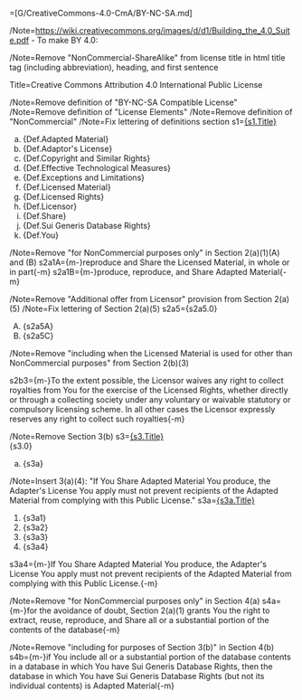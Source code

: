 =[G/CreativeCommons-4.0-CmA/BY-NC-SA.md]

/Note=https://wiki.creativecommons.org/images/d/d1/Building_the_4.0_Suite.pdf - To make BY 4.0:
 
/Note=Remove "NonCommercial-ShareAlike" from license title in html title tag (including abbreviation), heading, and first sentence 

Title=Creative Commons Attribution 4.0 International Public License

/Note=Remove definition of "BY-NC-SA Compatible License" 
/Note=Remove definition of "License Elements"
/Note=Remove definition of "NonCommercial" 
/Note=Fix lettering of definitions section
s1=<u>{s1.Title}</u><ol type='a'><li>{Def.Adapted Material}</li><li>{Def.Adaptor's License}</li><li>{Def.Copyright and Similar Rights}</li><li>{Def.Effective Technological Measures}</li><li>{Def.Exceptions and Limitations}</li><li>{Def.Licensed Material}</li><li>{Def.Licensed Rights}</li><li>{Def.Licensor}</li><li>{Def.Share}</li><li>{Def.Sui Generis Database Rights}</li><li>{Def.You}</li></ol>

/Note=Remove "for NonCommercial purposes only" in Section 2(a)(1)(A) and (B)
s2a1A={m-}reproduce and Share the Licensed Material, in whole or in part{-m}
s2a1B={m-}produce, reproduce, and Share Adapted Material{-m}

/Note=Remove "Additional offer from Licensor" provision from Section 2(a)(5)
/Note=Fix lettering of Section 2(a)(5)
s2a5={s2a5.0}<ol type='A'><li>{s2a5A}</li><li>{s2a5C}</li></ol>

/Note=Remove "including when the Licensed Material is used for other than NonCommercial purposes" from Section 2(b)(3)

s2b3={m-}To the extent possible, the Licensor waives any right to collect royalties from You for the exercise of the Licensed Rights, whether directly or through a collecting society under any voluntary or waivable statutory or compulsory licensing scheme. In all other cases the Licensor expressly reserves any right to collect such royalties{-m}

/Note=Remove Section 3(b)
s3=<u>{s3.Title}</u><br>{s3.0}<ol type='a'><li>{s3a}</li></ol>

/Note=Insert 3(a)(4): "If You Share Adapted Material You produce, the Adapter's License You apply must not prevent recipients of the Adapted Material from complying with this Public License."
s3a=<u>{s3a.Title}</u><ol><li>{s3a1}</li><li>{s3a2}</li><li>{s3a3}</li><li>{s3a4}</li></ol>
s3a4={m-}If You Share Adapted Material You produce, the Adapter's License You apply must not prevent recipients of the Adapted Material from complying with this Public License.{-m}

/Note=Remove "for NonCommercial purposes only" in Section 4(a)
s4a={m-}for the avoidance of doubt, Section 2(a)(1) grants You the right to extract, reuse, reproduce, and Share all or a substantial portion of the contents of the database{-m}

/Note=Remove "including for purposes of Section 3(b)" in Section 4(b)
s4b={m-}if You include all or a substantial portion of the database contents in a database in which You have Sui Generis Database Rights, then the database in which You have Sui Generis Database Rights (but not its individual contents) is Adapted Material{-m}
